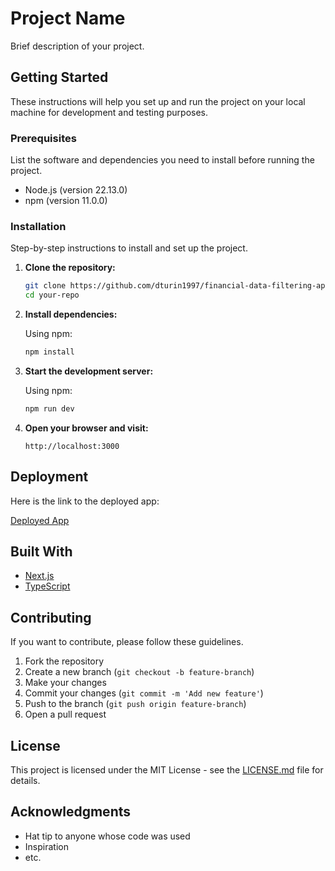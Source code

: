 # Project Name

Brief description of your project.

## Getting Started

These instructions will help you set up and run the project on your local machine for development and testing purposes.

### Prerequisites

List the software and dependencies you need to install before running the project.

- Node.js (version 22.13.0)
- npm (version 11.0.0)

### Installation

Step-by-step instructions to install and set up the project.

1. **Clone the repository:**

    ```sh
    git clone https://github.com/dturin1997/financial-data-filtering-app.git
    cd your-repo
    ```

2. **Install dependencies:**

    Using npm:

    ```sh
    npm install
    ```

3. **Start the development server:**

    Using npm:

    ```sh
    npm run dev
    ```

4. **Open your browser and visit:**

    ```
    http://localhost:3000
    ```

## Deployment

Here is the link to the deployed app:

[Deployed App](https://your-deployed-app-link.com)

## Built With

- [Next.js](https://nextjs.org/)
- [TypeScript](https://www.typescriptlang.org/)

## Contributing

If you want to contribute, please follow these guidelines.

1. Fork the repository
2. Create a new branch (`git checkout -b feature-branch`)
3. Make your changes
4. Commit your changes (`git commit -m 'Add new feature'`)
5. Push to the branch (`git push origin feature-branch`)
6. Open a pull request

## License

This project is licensed under the MIT License - see the [LICENSE.md](LICENSE.md) file for details.

## Acknowledgments

- Hat tip to anyone whose code was used
- Inspiration
- etc.

